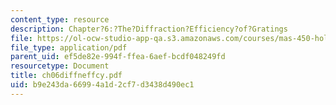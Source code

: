 ```yaml
---
content_type: resource
description: Chapter?6:?The?Diffraction?Efficiency?of?Gratings
file: https://ol-ocw-studio-app-qa.s3.amazonaws.com/courses/mas-450-holographic-imaging-spring-2003/b9e243da66994a1d2cf7d3438d490ec1_ch06diffneffcy.pdf
file_type: application/pdf
parent_uid: ef5de82e-994f-ffea-6aef-bcdf048249fd
resourcetype: Document
title: ch06diffneffcy.pdf
uid: b9e243da-6699-4a1d-2cf7-d3438d490ec1
---
```

